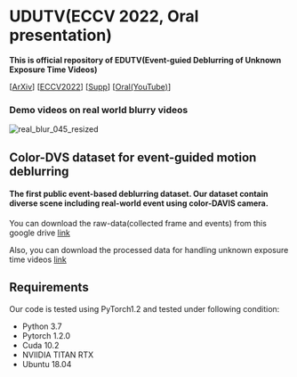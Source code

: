 # UDUTV(ECCV 2022, Oral presentation)
**This is official repository of EDUTV(Event-guied Deblurring of Unknown Exposure Time Videos)**

\[[ArXiv](https://arxiv.org/pdf/2112.06988.pdf)\]
\[[ECCV2022]()\] 
\[[Supp]()\] 
\[[Oral(YouTube)]()\]

### Demo videos on real world blurry videos
![real_blur_045_resized](/figure/video_results_real_blur.gif "real_blur_045_resized")


## Color-DVS dataset for event-guided motion deblurring
#### The first public event-based deblurring dataset. Our dataset contain diverse scene including real-world event using color-DAVIS camera.
You can download the raw-data(collected frame and events) from this google drive [link](https://drive.google.com/file/d/16qlLDOm5Q6fqpDYxNYMtm7reGfzaOyra/view?usp=sharing)

Also, you can download the processed data for handling unknown exposure time videos [link](https://drive.google.com/file/d/1AxAwtZKP0NUCRUbiLpgZZ1ggrnLF2hbZ/view?usp=sharing)
## Requirements
Our code is tested using PyTorch1.2 and tested under following condition:
* Python 3.7
* Pytorch 1.2.0
* Cuda 10.2
* NVIIDIA TITAN RTX 
* Ubuntu 18.04